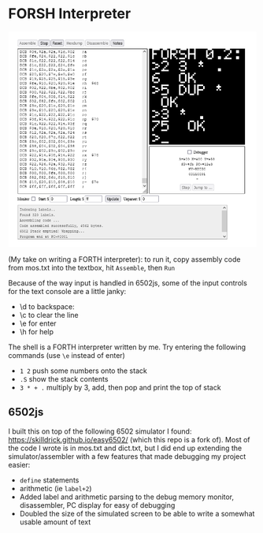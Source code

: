 # FORSH Interpreter

![Screenshot of FORSH running](./arithmetic.png)

(My take on writing a FORTH interpreter): to run it, copy assembly code from mos.txt into the textbox, hit `Assemble`, then `Run`

Because of the way input is handled in 6502js, some of the input controls for the text console are a little janky:
- \d to backspace:
- \c to clear the line
- \e for enter
- \h for help

The shell is a FORTH interpreter written by me.
Try entering the following commands (use `\e` instead of enter)
- `1 2`  push some numbers onto the stack 
- `.S`   show the stack contents
- `3 * + .`  multiply by 3, add, then pop and print the top of stack


## 6502js

I built this on top of the following 6502 simulator I found: https://skilldrick.github.io/easy6502/ (which this repo is a fork of). Most of the code I wrote is in mos.txt and dict.txt, but I did end up extending the simulator/assembler with a few features that made debugging my project easier:
- `define` statements
- arithmetic (ie `label+2`)
- Added label and arithmetic parsing to the debug memory monitor, disassembler, PC display for easy of debugging
- Doubled the size of the simulated screen to be able to write a somewhat usable amount of text



